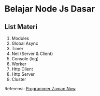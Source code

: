 # Belajar Node Js Dasar

## List Materi

1. Modules
2. Global Async
3. Timer
4. Net (Server & Client)
5. Console (log)
6. Worker
7. Http Client
8. Http Server
9. Cluster

Referensi:  [Programmer Zaman Now](https://www.udemy.com/user/eko-kurniawan/)
